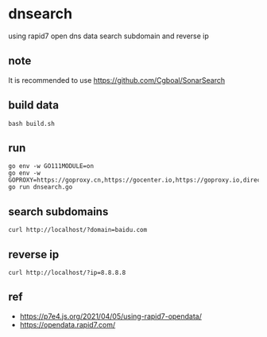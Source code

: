 # dnsearch

using rapid7 open dns data search subdomain and reverse ip

## note
It is recommended to use https://github.com/Cgboal/SonarSearch


## build data

`bash build.sh`


## run

```
go env -w GO111MODULE=on
go env -w GOPROXY=https://goproxy.cn,https://gocenter.io,https://goproxy.io,direct
go run dnsearch.go
```


## search subdomains

`curl http://localhost/?domain=baidu.com`


## reverse ip

`curl http://localhost/?ip=8.8.8.8`


## ref

- https://p7e4.js.org/2021/04/05/using-rapid7-opendata/
- https://opendata.rapid7.com/
